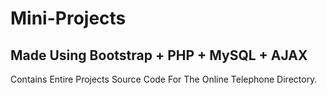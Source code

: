 # Mini-Projects

## Made Using Bootstrap + PHP + MySQL + AJAX

Contains Entire Projects Source Code For The Online Telephone Directory.

